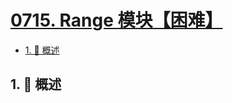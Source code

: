 # [0715. Range 模块【困难】](https://github.com/Tdahuyou/TNotes.leetcode/tree/main/notes/0715.%20Range%20%E6%A8%A1%E5%9D%97%E3%80%90%E5%9B%B0%E9%9A%BE%E3%80%91)

<!-- region:toc -->

- [1. 📝 概述](#1--概述)

<!-- endregion:toc -->

## 1. 📝 概述
